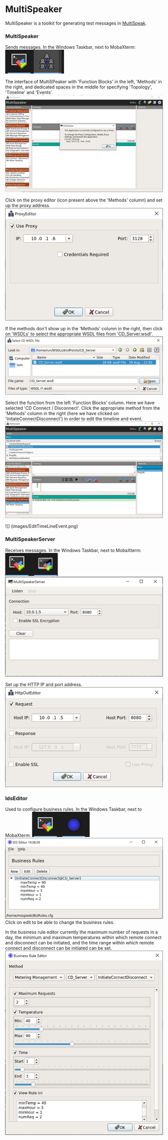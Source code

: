 # MultiSpeaker

MultiSpeaker is a toolkit for generating test messages in [MultiSpeak](http://multispeak.org).


### MultiSpeaker

Sends messages. In the Windows Taskbar, next to MobaXterm: ![](images/TaskbarMultiSpeaker.png)

The interface of MultiSPeaker with 'Function Blocks' in the left, 'Methods' in the right, and dedicated spaces in the middle for specifying 'Topology', 'Timeline' and 'Events'. 
![](images/MultiSpeakerOpening.png)

Click on the proxy editor (icon present above the 'Methods' column) and set up the proxy address.
![](images/MultiSpeakerProxy.png)

If the methods don't show up in the 'Methods' column in the right, then click on 'WSDLs' to select the appropriate WSDL files from 'CD_Server.wsdl'.
![](images/OpenWSDL.png)

Select the function from the left 'Function Blocks' column. Here we have selected 'CD Connect / Disconnect'. Click the appropriate method from the 'Methods' column in the right (here we have clicked on 'InitateConnectDisconnect') in order to edit the timeline and event. 
![](images/MultiSpeaker.png)

![] (images/EditTimeLineEvent.png)


### MultiSpeakerServer

Receives messages. In the Windows Taskbar, next to MobaXterm: ![](images/TaskbarMultiSpeakerServer.png)
![](images/MultiSpeakerServer.png)

Set up the HTTP IP and port address.
![](images/MultiSpeakerHTTP.png)


### IdsEditor

Used to configure business rules. In the Windows Taskbar, next to MobaXterm: ![](images/TaskbarIdsEditor.png)
![](images/IdsEditor.png)
Click on edit to be able to change the business rules.

In the business rule editor currently the maximum number of requests in a day, the minimum and maximum temperatures within which remote connect and disconnect can be initiated, and the time range within which remote connect and disconnect can be initiated can be set.
![](images/IdsEditorEdit.png)

